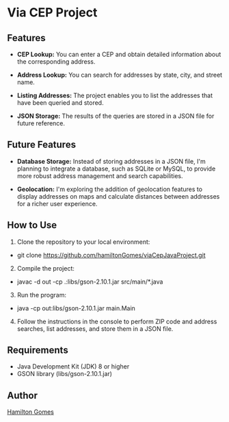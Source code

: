 # Via CEP Project

## Features

- **CEP Lookup:** You can enter a CEP and obtain detailed information about the corresponding address.

- **Address Lookup:** You can search for addresses by state, city, and street name.

- **Listing Addresses:** The project enables you to list the addresses that have been queried and stored.

- **JSON Storage:** The results of the queries are stored in a JSON file for future reference.

## Future Features

- **Database Storage:** Instead of storing addresses in a JSON file, I'm planning to integrate a database, such as SQLite or MySQL, to provide more robust address management and search capabilities.

- **Geolocation:** I'm exploring the addition of geolocation features to display addresses on maps and calculate distances between addresses for a richer user experience.

## How to Use

1. Clone the repository to your local environment:
-  git clone https://github.com/hamiltonGomes/viaCepJavaProject.git
2. Compile the project:
-  javac -d out -cp .:libs/gson-2.10.1.jar src/main/*.java
3. Run the program:
-  java -cp out:libs/gson-2.10.1.jar main.Main
4. Follow the instructions in the console to perform ZIP code and address searches, list addresses, and store them in a JSON file.

## Requirements
- Java Development Kit (JDK) 8 or higher
- GSON library (libs/gson-2.10.1.jar)

## Author
[Hamilton Gomes](https://github.com/hamiltonGomes)
